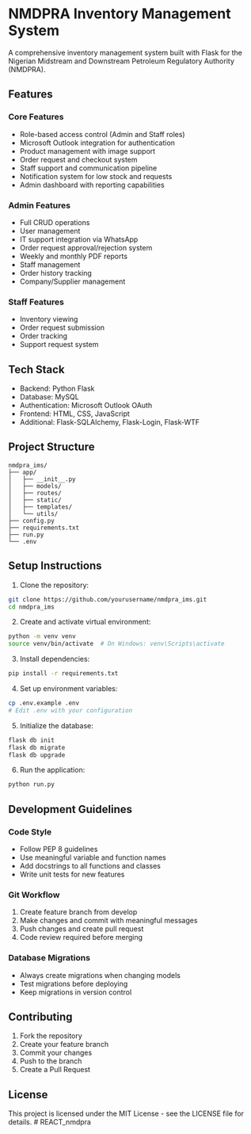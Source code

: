 # NMDPRA Inventory Management System

A comprehensive inventory management system built with Flask for the Nigerian Midstream and Downstream Petroleum Regulatory Authority (NMDPRA).

## Features

### Core Features
- Role-based access control (Admin and Staff roles)
- Microsoft Outlook integration for authentication
- Product management with image support
- Order request and checkout system
- Staff support and communication pipeline
- Notification system for low stock and requests
- Admin dashboard with reporting capabilities

### Admin Features
- Full CRUD operations
- User management
- IT support integration via WhatsApp
- Order request approval/rejection system
- Weekly and monthly PDF reports
- Staff management
- Order history tracking
- Company/Supplier management

### Staff Features
- Inventory viewing
- Order request submission
- Order tracking
- Support request system

## Tech Stack
- Backend: Python Flask
- Database: MySQL
- Authentication: Microsoft Outlook OAuth
- Frontend: HTML, CSS, JavaScript
- Additional: Flask-SQLAlchemy, Flask-Login, Flask-WTF

## Project Structure
```
nmdpra_ims/
├── app/
│   ├── __init__.py
│   ├── models/
│   ├── routes/
│   ├── static/
│   ├── templates/
│   └── utils/
├── config.py
├── requirements.txt
├── run.py
└── .env
```

## Setup Instructions

1. Clone the repository:
```bash
git clone https://github.com/yourusername/nmdpra_ims.git
cd nmdpra_ims
```

2. Create and activate virtual environment:
```bash
python -m venv venv
source venv/bin/activate  # On Windows: venv\Scripts\activate
```

3. Install dependencies:
```bash
pip install -r requirements.txt
```

4. Set up environment variables:
```bash
cp .env.example .env
# Edit .env with your configuration
```

5. Initialize the database:
```bash
flask db init
flask db migrate
flask db upgrade
```

6. Run the application:
```bash
python run.py
```

## Development Guidelines

### Code Style
- Follow PEP 8 guidelines
- Use meaningful variable and function names
- Add docstrings to all functions and classes
- Write unit tests for new features

### Git Workflow
1. Create feature branch from develop
2. Make changes and commit with meaningful messages
3. Push changes and create pull request
4. Code review required before merging

### Database Migrations
- Always create migrations when changing models
- Test migrations before deploying
- Keep migrations in version control

## Contributing
1. Fork the repository
2. Create your feature branch
3. Commit your changes
4. Push to the branch
5. Create a Pull Request

## License
This project is licensed under the MIT License - see the LICENSE file for details. # REACT_nmdpra
